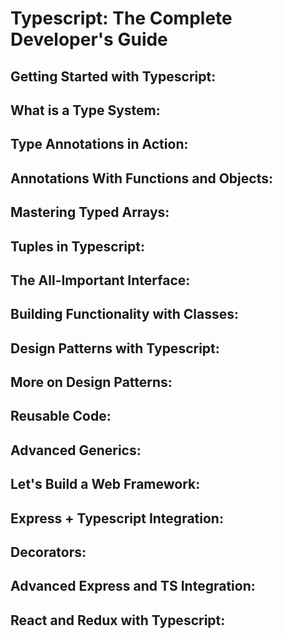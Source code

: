 # Typescript: The Complete Developer's Guide

## Getting Started with Typescript:

## What is a Type System:

## Type Annotations in Action:

## Annotations With Functions and Objects:

## Mastering Typed Arrays:

## Tuples in Typescript:

## The All-Important Interface:

## Building Functionality with Classes:

## Design Patterns with Typescript:

## More on Design Patterns:

## Reusable Code:

## Advanced Generics:

## Let's Build a Web Framework:

## Express + Typescript Integration:

## Decorators:

## Advanced Express and TS Integration:

## React and Redux with Typescript: